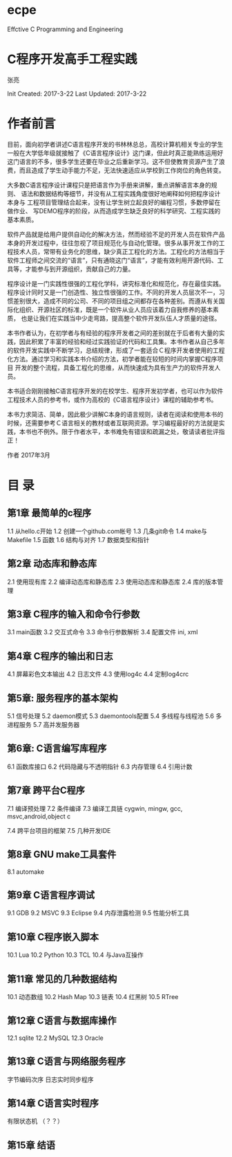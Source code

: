 # ecpe
Effctive C Programming and Engineering

# C程序开发高手工程实践

张亮

Init Created: 2017-3-22
Last Updated: 2017-3-22

作者前言
====================
目前，面向初学者讲述C语言程序开发的书林林总总，高校计算机相关专业的学生
一般在大学低年级就接触了《C语言程序设计》这门课，但此时真正能熟练运用好
这门语言的不多，很多学生还要在毕业之后重新学习。这不但使教育资源产生了浪
费，而且造成了学生动手能力不足，无法快速适应从学校到工作岗位的角色转变。

大多数C语言程序设计课程只是把语言作为手册来讲解，重点讲解语言本身的规则、
语法和数据结构等细节，并没有从工程实践角度很好地阐释如何把程序设计本身与
工程项目管理结合起来，没有让学生树立起良好的编程习惯，多数停留在做作业、
写DEMO程序的阶段，从而造成学生缺乏良好的科学研究、工程实践的基本素质。

软件产品就是给用户提供自动化的解决方法，然而经验不足的开发人员在软件产品
本身的开发过程中，往往忽视了项目规范化与自动化管理。很多从事开发工作的工
程技术人员，常带有业务化的思维，缺少真正工程化的方法。工程化的方法相当于
软件工程师之间交流的“语言”，只有通晓这门“语言”，才能有效利用开源代码、工
具等，才能参与到开源组织，贡献自己的力量。

程序设计是一门实践性很强的工程化学科，讲究标准化和规范化，存在最佳实践。
程序设计同时又是一门创造性、独立性很强的工作。不同的开发人员层次不一，习
惯差别很大，造成不同的公司、不同的项目组之间都存在各种差别。而遵从有关国
际化组织、开源社区的标准，既是一个软件从业人员应该着力自我修养的基本素质，
也是让我们在实践当中少走弯路，提高整个软件开发队伍人才质量的途径。

本书作者认为，在初学者与有经验的程序开发者之间的差别就在于后者有大量的实
践，因此积累了丰富的经验和经过实践验证的代码和工具集。本书作者从自己多年
的软件开发实践中不断学习，总结规律，形成了一套适合Ｃ程序开发者使用的工程
化方法。通过学习和实践本书介绍的方法，初学者能在较短的时间内掌握C程序项目
开发的整个流程，具备工程化的思维，从而快速成为具有生产力的软件开发人员。

本书适合刚刚接触C语言程序开发的在校学生、程序开发初学者，也可以作为软件
工程技术人员的参考书，或作为高校的《C语言程序设计》课程的辅助参考书。

本书力求简洁、简单，因此极少讲解C本身的语言规则，读者在阅读和使用本书的
时候，还需要参考Ｃ语言相关的教材或者互联网资源。学习编程最好的方法就是实
践，本书也不例外。限于作者水平，本书难免有错误和疏漏之处，敬请读者批评指
正！

作者
2017年3月


目    录
====================

第1章 最简单的c程序
--------------------
1.1 从hello.c开始
1.2 创建一个github.com帐号
1.3 几条git命令
1.4 make与Makefile
1.5 函数
1.6 结构与对齐
1.7 数据类型和指针

第2章 动态库和静态库
--------------------
2.1 使用现有库
2.2 编译动态库和静态库
2.3 使用动态库和静态库
2.4 库的版本管理

第3章 C程序的输入和命令行参数
--------------------
3.1 main函数
3.2 交互式命令
3.3 命令行参数解析
3.4 配置文件
ini, xml

第4章 C程序的输出和日志
--------------------
4.1 屏幕彩色文本输出
4.2 日志文件
4.3 使用log4c
4.4 定制log4crc

第5章: 服务程序的基本架构
--------------------
5.1 信号处理
5.2 daemon模式
5.3 daemontools配置
5.4 多线程与线程池
5.6 多进程服务
5.7 高并发服务器

第6章: C语言编写库程序
--------------------
6.1 函数库接口
6.2 代码隐藏与不透明指针
6.3 内存管理
6.4 引用计数

第7章 跨平台C程序
--------------------
7.1 编译预处理
7.2 条件编译
7.3 编译工具链
cygwin, mingw, gcc, msvc,android,object c

7.4 跨平台项目的框架
7.5 几种开发IDE

第8章 GNU make工具套件
--------------------
8.1 automake


第9章 C语言程序调试
--------------------
9.1 GDB
9.2 MSVC
9.3 Eclipse
9.4 内存泄露检测
9.5 性能分析工具

第10章 C程序嵌入脚本
--------------------
10.1 Lua
10.2 Python
10.3 TCL
10.4 与Java互操作

第11章 常见的几种数据结构
--------------------
10.1 动态数组
10.2 Hash Map
10.3 链表
10.4 红黑树
10.5 RTree

第12章 C语言与数据库操作
--------------------
12.1 sqlite
12.2 MySQL
12.3 Oracle

第13章 C语言与网络服务程序
--------------------
字节编码次序
日志实时同步程序

第14章 C语言实时程序
--------------------
有限状态机
（？？）

第15章 结语
--------------------
